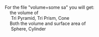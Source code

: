 <p>
  For the file "volume+some sa" you will get: <br/>
  &nbsp;&nbsp; &nbsp;the volume of <br/>
  &nbsp;&nbsp;&nbsp; &nbsp;Tri Pyramid, Tri Prism, Cone<br/>
  &nbsp;&nbsp; &nbsp;Both the volume and surface area of<br/>
  &nbsp;&nbsp;&nbsp; &nbsp;Sphere, Cylinder
</p>
